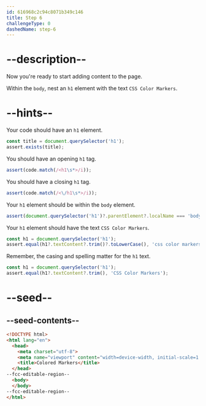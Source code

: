```yaml
---
id: 616968c2c94c8071b349c146
title: Step 6
challengeType: 0
dashedName: step-6
---
```


# --description--

Now you're ready to start adding content to the page.

Within the `body`, nest an `h1` element with the text `CSS Color Markers`.

# --hints--

Your code should have an `h1` element.

```js
const title = document.querySelector('h1');
assert.exists(title);
```

You should have an opening `h1` tag.

```js
assert(code.match(/<h1\s*>/i));
```

You should have a closing `h1` tag.

```js
assert(code.match(/<\/h1\s*>/i));
```

Your `h1` element should be within the `body` element.

```js
assert(document.querySelector('h1')?.parentElement?.localName === 'body');
```

Your `h1` element should have the text `CSS Color Markers`.

```js
const h1 = document.querySelector('h1');
assert.equal(h1?.textContent?.trim()?.toLowerCase(), 'css color markers')
```

Remember, the casing and spelling matter for the `h1` text.

```js
const h1 = document.querySelector('h1');
assert.equal(h1?.textContent?.trim(), 'CSS Color Markers');
```

# --seed--

## --seed-contents--

```html
<!DOCTYPE html>
<html lang="en">
  <head>
    <meta charset="utf-8">
    <meta name="viewport" content="width=device-width, initial-scale=1.0">
    <title>Colored Markers</title>
  </head>
--fcc-editable-region--
  <body>
  </body>
--fcc-editable-region--
</html>
```
